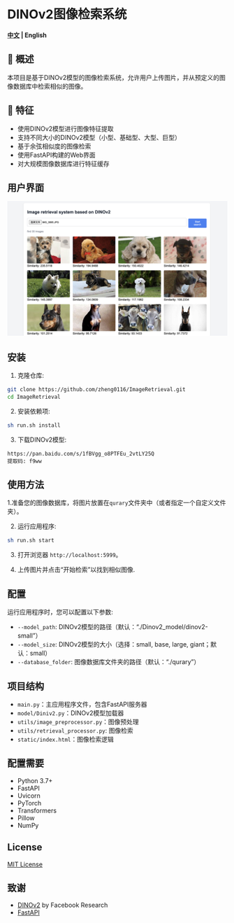 # DINOv2图像检索系统
 <strong>[中文](./README_zh.md) |
    English</strong>
## 🌟 概述
本项目是基于DINOv2模型的图像检索系统，允许用户上传图片，并从预定义的图像数据库中检索相似的图像。
    
## 🚀 特征

- 使用DINOv2模型进行图像特征提取
- 支持不同大小的DINOv2模型（小型、基础型、大型、巨型）
- 基于余弦相似度的图像检索
- 使用FastAPI构建的Web界面
- 对大规模图像数据库进行特征缓存

## 用户界面

![DINOv2图像检索系统界面](./images/image.png)

## 安装

1. 克隆仓库:

```bash
git clone https://github.com/zheng0116/ImageRetrieval.git
cd ImageRetrieval
```

2. 安装依赖项:

```bash
sh run.sh install
```
3. 下载DINOv2模型:
```bash
https://pan.baidu.com/s/1fBVgg_o8PTFEu_2vtLY25Q 
提取码: f9ww 
```

## 使用方法

1.准备您的图像数据库，将图片放置在`qurary`文件夹中（或者指定一个自定义文件夹）。

2. 运行应用程序:

```bash
sh run.sh start
```

3. 打开浏览器 `http://localhost:5999`。

4. 上传图片并点击“开始检索”以找到相似图像.

## 配置

运行应用程序时，您可以配置以下参数:

- `--model_path`: DINOv2模型的路径（默认：“./Dinov2_model/dinov2-small”）
- `--model_size`: DINOv2模型的大小（选择：small, base, large, giant；默认：small）
- `--database_folder`: 图像数据库文件夹的路径（默认：“./qurary”）


## 项目结构

- `main.py`：主应用程序文件，包含FastAPI服务器
- `model/Diniv2.py`：DINOv2模型加载器
- `utils/image_preprocessor.py`：图像预处理
- `utils/retrieval_processor.py`: 图像检索
- `static/index.html`：图像检索逻辑


## 配置需要

- Python 3.7+
- FastAPI
- Uvicorn
- PyTorch
- Transformers
- Pillow
- NumPy

## License

[MIT License](LICENSE)

## 致谢

- [DINOv2](https://github.com/facebookresearch/dinov2) by Facebook Research
- [FastAPI](https://fastapi.tiangolo.com/)